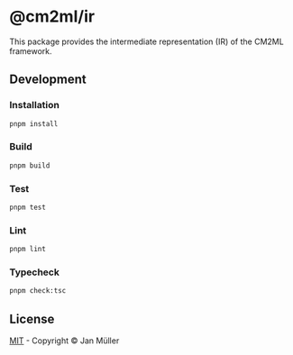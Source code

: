 # @cm2ml/ir

This package provides the intermediate representation (IR) of the CM2ML framework.

## Development

### Installation

```bash
pnpm install
```

### Build

```bash
pnpm build
```

### Test

```bash
pnpm test
```

### Lint

```bash
pnpm lint
```

### Typecheck

```bash
pnpm check:tsc
```

## License

[MIT](https://github.com/borkdominik/CM2ML/blob/main/packages/framework/ir/LICENSE) - Copyright &copy; Jan Müller
